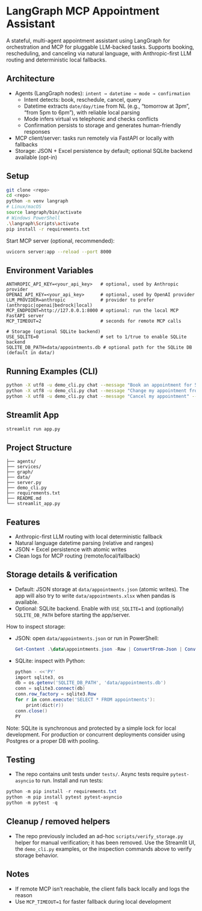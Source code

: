 # LangGraph MCP Appointment Assistant

A stateful, multi-agent appointment assistant using LangGraph for orchestration and MCP for pluggable LLM-backed tasks. Supports booking, rescheduling, and canceling via natural language, with Anthropic-first LLM routing and deterministic local fallbacks.

## Architecture
- Agents (LangGraph nodes): `intent → datetime → mode → confirmation`
  - Intent detects: book, reschedule, cancel, query
  - Datetime extracts `date/day/time` from NL (e.g., “tomorrow at 3pm”, “from 5pm to 6pm”), with reliable local parsing
  - Mode infers virtual vs telephonic and checks conflicts
  - Confirmation persists to storage and generates human-friendly responses
- MCP client/server: tasks run remotely via FastAPI or locally with fallbacks
- Storage: JSON + Excel persistence by default; optional SQLite backend available (opt-in)

## Setup
```bash
git clone <repo>
cd <repo>
python -m venv langraph
# Linux/macOS
source langraph/bin/activate
# Windows PowerShell
.\langraph\Scripts\activate
pip install -r requirements.txt
```

Start MCP server (optional, recommended):
```bash
uvicorn server:app --reload --port 8000
```

## Environment Variables
```
ANTHROPIC_API_KEY=<your_api_key>   # optional, used by Anthropic provider
OPENAI_API_KEY=<your_api_key>      # optional, used by OpenAI provider
LLM_PROVIDER=anthropic             # provider to prefer (anthropic|openai|bedrock|local)
MCP_ENDPOINT=http://127.0.0.1:8000 # optional: run the local MCP FastAPI server
MCP_TIMEOUT=2                      # seconds for remote MCP calls

# Storage (optional SQLite backend)
USE_SQLITE=0                       # set to 1/true to enable SQLite backend
SQLITE_DB_PATH=data/appointments.db # optional path for the SQLite DB (default in data/)
```

## Running Examples (CLI)
```bash
python -X utf8 -u demo_cli.py chat --message "Book an appointment for 5pm tomorrow" --user-id testuser
python -X utf8 -u demo_cli.py chat --message "Change my appointment from 5pm to 6pm" --user-id testuser
python -X utf8 -u demo_cli.py chat --message "Cancel my appointment" --user-id testuser
```

## Streamlit App
```bash
streamlit run app.py
```

## Project Structure
```
├── agents/
├── services/
├── graph/
├── data/
├── server.py
├── demo_cli.py
├── requirements.txt
├── README.md
└── streamlit_app.py
```

## Features
- Anthropic-first LLM routing with local deterministic fallback
- Natural language datetime parsing (relative and ranges)
- JSON + Excel persistence with atomic writes
- Clean logs for MCP routing (remote/local/fallback)

## Storage details & verification
- Default: JSON storage at `data/appointments.json` (atomic writes). The app will also try to write `data/appointments.xlsx` when pandas is available.
- Optional: SQLite backend. Enable with `USE_SQLITE=1` and (optionally) `SQLITE_DB_PATH` before starting the app/server.

How to inspect storage:
- JSON: open `data/appointments.json` or run in PowerShell:
  ```powershell
  Get-Content .\data\appointments.json -Raw | ConvertFrom-Json | ConvertTo-Json -Depth 4
  ```
- SQLite: inspect with Python:
  ```powershell
  python - <<'PY'
  import sqlite3, os
  db = os.getenv('SQLITE_DB_PATH', 'data/appointments.db')
  conn = sqlite3.connect(db)
  conn.row_factory = sqlite3.Row
  for r in conn.execute('SELECT * FROM appointments'):
      print(dict(r))
  conn.close()
  PY
  ```

Note: SQLite is synchronous and protected by a simple lock for local development. For production or concurrent deployments consider using Postgres or a proper DB with pooling.

## Testing
- The repo contains unit tests under `tests/`. Async tests require `pytest-asyncio` to run. Install and run tests:
```powershell
python -m pip install -r requirements.txt
python -m pip install pytest pytest-asyncio
python -m pytest -q
```

## Cleanup / removed helpers
- The repo previously included an ad-hoc `scripts/verify_storage.py` helper for manual verification; it has been removed. Use the Streamlit UI, the `demo_cli.py` examples, or the inspection commands above to verify storage behavior.

## Notes
- If remote MCP isn’t reachable, the client falls back locally and logs the reason
- Use `MCP_TIMEOUT=1` for faster fallback during local development
